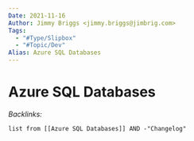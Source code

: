 ```yaml
---
Date: 2021-11-16
Author: Jimmy Briggs <jimmy.briggs@jimbrig.com>
Tags:
  - "#Type/Slipbox"
  - "#Topic/Dev"
Alias: Azure SQL Databases
---
```


# Azure SQL Databases

*Backlinks:*

````dataview
list from [[Azure SQL Databases]] AND -"Changelog"
````
